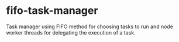 # fifo-task-manager
 Task manager using FIFO method for choosing tasks to run and node worker threads for delegating the execution of a task.
